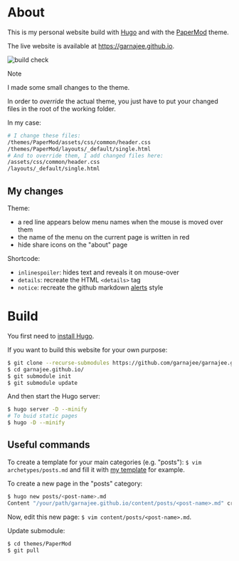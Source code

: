 # About

This is my personal website build with [Hugo](https://gohugo.io/) and with the [PaperMod](https://github.com/adityatelange/hugo-PaperMod) theme.

The live website is available at https://garnajee.github.io.

![build check](https://github.com/garnajee/garnajee.github.io/actions/workflows/gh-pages.yml/badge.svg)

> [!NOTE]
> I made some small changes to the theme. 

In order to *override* the actual theme, you just have to put your changed files in the root of the working folder.

In my case:

```sh
# I change these files:
/themes/PaperMod/assets/css/common/header.css
/themes/PaperMod/layouts/_default/single.html
# And to override them, I add changed files here:
/assets/css/common/header.css
/layouts/_default/single.html
```

## My changes

Theme:

- a red line appears below menu names when the mouse is moved over them
- the name of the menu on the current page is written in red
- hide share icons on the "about" page

Shortcode:

- `inlinespoiler`: hides text and reveals it on mouse-over
- `details`: recreate the HTML `<details>` tag
- `notice`: recreate the github markdown [alerts](https://docs.github.com/en/get-started/writing-on-github/getting-started-with-writing-and-formatting-on-github/basic-writing-and-formatting-syntax#alerts) style

# Build

You first need to [install Hugo](https://gohugo.io/categories/installation/).

If you want to build this website for your own purpose:

```sh
$ git clone --recurse-submodules https://github.com/garnajee/garnajee.github.io.git
$ cd garnajee.github.io/
$ git submodule init
$ git submodule update
```

And then start the Hugo server:

```sh
$ hugo server -D --minify
# To buid static pages
$ hugo -D --minify 
```

## Useful commands

To create a template for your main categories (e.g. "posts"): `$ vim archetypes/posts.md` and fill it with [my template](archetypes/posts.md) for example.

To create a new page in the "posts" category:

```sh
$ hugo new posts/<post-name>.md
Content "/your/path/garnajee.github.io/content/posts/<post-name>.md" created
```

Now, edit this new page: `$ vim content/posts/<post-name>.md`.

Update submodule: 

```sh
$ cd themes/PaperMod
$ git pull
```

